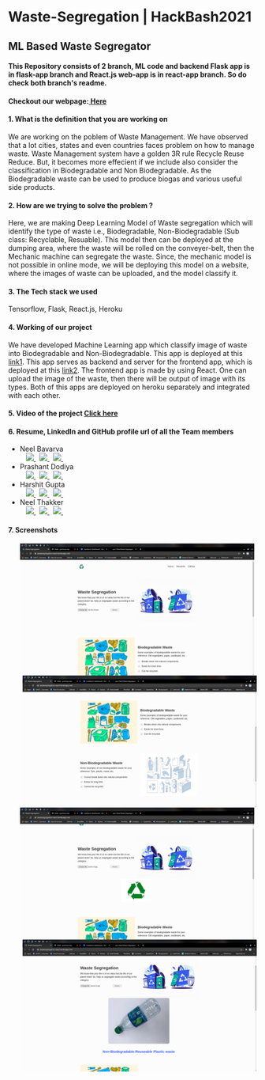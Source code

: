 # Waste-Segregation | HackBash2021
## ML Based Waste Segregator

#### This Repository consists of 2 branch, ML code and backend Flask app is in flask-app branch and React.js web-app is in react-app branch. So do check both branch's readme.

#### Checkout our webpage:<a href="https://waste-segregation-frontend.herokuapp.com"> Here </a>

#### 1. What is the definition that you are working on 
We are working on the poblem of Waste Management. We have observed that a lot cities, states and even countries faces problem on how to manage waste. Waste Management system have a golden 3R rule Recycle Reuse Reduce. But, it becomes more effecient if we include also consider the classification in Biodegradable and Non Biodegradable. As the Biodegradable waste can be used to produce biogas and various useful side products. 
    
#### 2. How are we trying to solve the problem ?
Here, we are making Deep Learning Model of Waste segregation which will identify the type of waste i.e., Biodegradable, Non-Biodegradable (Sub class: Recyclable, Resuable). This model then can be deployed at the dumping area, where the waste will be rolled on the conveyer-belt, then the Mechanic machine can segregate the waste. Since, the mechanic model is not possible in online mode, we will be deploying this model on a website, where the images of waste can be uploaded, and the model classify it.

#### 3. The Tech stack we used
Tensorflow, Flask, React.js, Heroku

#### 4. Working of our project
We have developed Machine Learning app which classify image of waste into Biodegradable and Non-Biodegradable. This app is deployed at this [link1](https://ml-waste-segregation.herokuapp.com/). This app serves as backend and server for the frontend app, which is deployed at this [link2](https://wastesegregation-react.herokuapp.com/). The frontend app is made by using React. One can upload the image of the waste, then there will be output of image with its types. Both of this apps are deployed on heroku separately and integrated with each other.

#### 5. Video of the project [Click here](https://youtu.be/LXCZ8ZQ6B8k) 

#### 6. Resume, LinkedIn and GitHub profile url of all the Team members 
- Neel Bavarva      
  <span>
  &nbsp;&nbsp;
  <a href="https://www.linkedin.com/in/neel-bavarva-61662a1a3"> <img src="https://img.icons8.com/nolan/64/linkedin.png" width="4%"> </a> &nbsp;
  <a href="https://github.com/neelbavarva"> <img src="https://img.icons8.com/nolan/64/github.png" width="4%"> </a> &nbsp;
  <a href="https://drive.google.com/file/d/1g6KHV_6QAEIDC4FxouLl95mWG3B5PUf-/view?usp=sharing"> <img src="https://img.icons8.com/nolan/64/open-resume.png" width="4%"> </a> &nbsp;
  </span>
- Prashant Dodiya    
  <span>
  &nbsp;&nbsp;
  <a href="https://www.linkedin.com/in/dodiya-prashant"> <img src="https://img.icons8.com/nolan/64/linkedin.png" width="4%"> </a> &nbsp;
  <a href="https://github.com/pra17dod"> <img src="https://img.icons8.com/nolan/64/github.png" width="4%"> </a> &nbsp;
  <a href="https://drive.google.com/file/d/1dOsRRRdBy0tH3EX26vVXtK5fYAm5CV5_/view?usp=sharing"> <img src="https://img.icons8.com/nolan/64/open-resume.png" width="4%"> </a> &nbsp;
  </span>
- Harshit Gupta   
  <span>
  &nbsp;&nbsp;
  <a href="https://www.linkedin.com/in/harshit-gupta-8a7b621a4/"> <img src="https://img.icons8.com/nolan/64/linkedin.png" width="4%"> </a> &nbsp;
  <a href="https://github.com/H4R5H1T-007"> <img src="https://img.icons8.com/nolan/64/github.png" width="4%"> </a> &nbsp;
  <a href="https://drive.google.com/file/d/1uMQr5L14QV16K7yWchbFPBnaZbj-1be_/view?usp=sharing"> <img src="https://img.icons8.com/nolan/64/open-resume.png" width="4%"> </a> &nbsp;
  </span>
- Neel Thakker    
  <span>
  &nbsp;&nbsp;
  <a href="https://www.linkedin.com/in/neel-thakker-777b0319b/"> <img src="https://img.icons8.com/nolan/64/linkedin.png" width="4%"> </a> &nbsp;
  <a href="https://github.com/neel-thakker"> <img src="https://img.icons8.com/nolan/64/github.png" width="4%"> </a> &nbsp;
  <a href="https://drive.google.com/file/d/1AzOXUpaG8J4ddCiM3GsTJ_mikzrMekFD/view?usp=sharing"> <img src="https://img.icons8.com/nolan/64/open-resume.png" width="4%"> </a> &nbsp;
  </span>

#### 7. Screenshots
<div> 
 <ul>
    <img align="left" src="images/home1.png" width=475> 
    <img align="right" src="images/home2.png" width=475> 
  </ul>
  </br>
</div>
<div>
  </br>
  <ul>
    <img align="left" src="images/processing.png" width=475> 
    <img align="right" src="images/result.png" width=475> 
  </ul>
</div>
